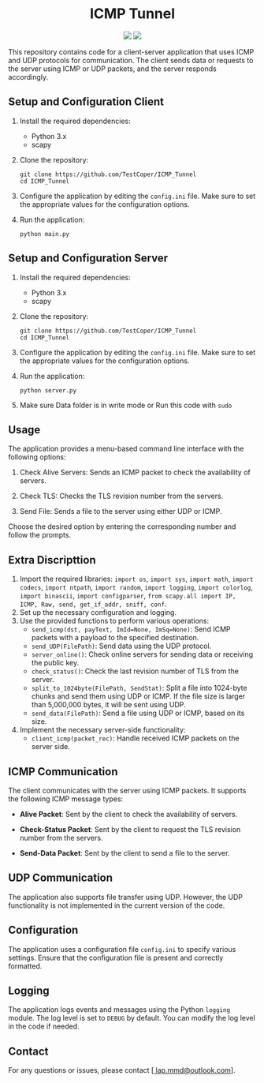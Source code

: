<h1 align="center">ICMP Tunnel</h1>

<p align="center">
  <img src="https://img.shields.io/badge/python-v3.9-blue">
  <img src="https://img.shields.io/badge/scapy-v2.5.0-blue">
</p>
This repository contains code for a client-server application that uses ICMP and UDP protocols for communication. The client sends data or requests to the server using ICMP or UDP packets, and the server responds accordingly.

## Setup and Configuration Client

1. Install the required dependencies:
    - Python 3.x
    - scapy

2. Clone the repository:
    ```
    git clone https://github.com/TestCoper/ICMP_Tunnel
    cd ICMP_Tunnel
    ```
3. Configure the application by editing the `config.ini` file. Make sure to set the appropriate values for the configuration options.

4. Run the application:
    ```
    python main.py
    ```

## Setup and Configuration Server

1. Install the required dependencies:
    - Python 3.x
    - scapy

2. Clone the repository:
    ```
    git clone https://github.com/TestCoper/ICMP_Tunnel
    cd ICMP_Tunnel
    ```

3. Configure the application by editing the `config.ini` file. Make sure to set the appropriate values for the configuration options.

4. Run the application:
    ```
    python server.py
    ```
5. Make sure Data folder is in write mode or Run this code with ```sudo```
## Usage

The application provides a menu-based command line interface with the following options:

1. Check Alive Servers: Sends an ICMP packet to check the availability of servers.

2. Check TLS: Checks the TLS revision number from the servers.

3. Send File: Sends a file to the server using either UDP or ICMP.

Choose the desired option by entering the corresponding number and follow the prompts.

## Extra Discripttion

<ol>
  <li>Import the required libraries: <code>import os</code>, <code>import sys</code>, <code>import math</code>, <code>import codecs</code>, <code>import ntpath</code>, <code>import random</code>, <code>import logging</code>, <code>import colorlog</code>, <code>import binascii</code>, <code>import configparser</code>, <code>from scapy.all import IP, ICMP, Raw, send, get_if_addr, sniff, conf</code>.</li>
  <li>Set up the necessary configuration and logging.</li>
  <li>Use the provided functions to perform various operations:
    <ul>
      <li><code>send_icmp(dst, payText, ImId=None, ImSq=None)</code>: Send ICMP packets with a payload to the specified destination.</li>
      <li><code>send_UDP(FilePath)</code>: Send data using the UDP protocol.</li>
      <li><code>server_online()</code>: Check online servers for sending data or receiving the public key.</li>
      <li><code>check_status()</code>: Check the last revision number of TLS from the server.</li>
      <li><code>split_to_1024byte(FilePath, SendStat)</code>: Split a file into 1024-byte chunks and send them using UDP or ICMP. If the file size is larger than 5,000,000 bytes, it will be sent using UDP.</li>
      <li><code>send_data(FilePath)</code>: Send a file using UDP or ICMP, based on its size.</li>
    </ul>
  </li>
  <li>Implement the necessary server-side functionality:
    <ul>
      <li><code>client_icmp(packet_rec)</code>: Handle received ICMP packets on the server side.</li>
    </ul>
  </li>
</ol>

## ICMP Communication

The client communicates with the server using ICMP packets. It supports the following ICMP message types:

- **Alive Packet**: Sent by the client to check the availability of servers.

- **Check-Status Packet**: Sent by the client to request the TLS revision number from the servers.

- **Send-Data Packet**: Sent by the client to send a file to the server.

## UDP Communication

The application also supports file transfer using UDP. However, the UDP functionality is not implemented in the current version of the code.

## Configuration

The application uses a configuration file `config.ini` to specify various settings. Ensure that the configuration file is present and correctly formatted.

## Logging

The application logs events and messages using the Python `logging` module. The log level is set to `DEBUG` by default. You can modify the log level in the code if needed.

## Contact

For any questions or issues, please contact [<a href='mailto:lap.mmd@outlook.com'> lap.mmd@outlook.com</a>].
